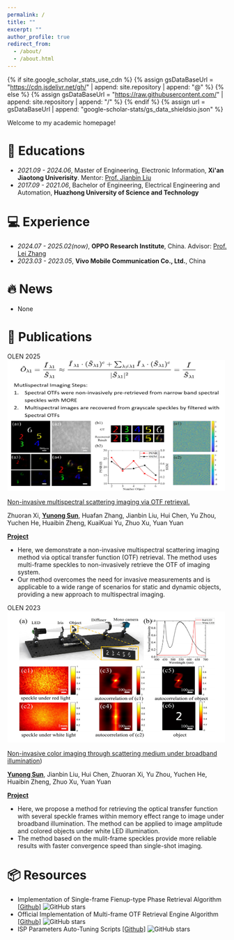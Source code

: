 ```yaml
---
permalink: /
title: ""
excerpt: ""
author_profile: true
redirect_from: 
  - /about/
  - /about.html
---
```


{% if site.google_scholar_stats_use_cdn %}
{% assign gsDataBaseUrl = "https://cdn.jsdelivr.net/gh/" | append: site.repository | append: "@" %}
{% else %}
{% assign gsDataBaseUrl = "https://raw.githubusercontent.com/" | append: site.repository | append: "/" %}
{% endif %}
{% assign url = gsDataBaseUrl | append: "google-scholar-stats/gs_data_shieldsio.json" %}

<span class='anchor' id='about-me'></span>

Welcome to my academic homepage!

# 📖 Educations
- *2021.09 - 2024.06*, Master of Engineering, Electronic Information, **Xi'an Jiaotong Univerisity**. Mentor: [Prof. Jianbin Liu](https://gr.xjtu.edu.cn/web/liujianbin/3)  
- *2017.09 - 2021.06*, Bachelor of Engineering, Electrical Engineering and Automation, **Huazhong University of Science and Technology**  

# 💻 Experience
- *2024.07 - 2025.02(now)*, **OPPO Research Institute**, China. Advisor: [Prof. Lei Zhang](https://www4.comp.polyu.edu.hk/~cslzhang/)
- *2023.03 - 2023.05*, **Vivo Mobile Communication Co., Ltd.**, China

# 🔥 News
- None

# 📝 Publications 

<div class='paper-box'><div class='paper-box-image'><div><div class="badge">OLEN 2025</div><img src='images/multi-spectrum-imaging.png' alt="sym" width="500" height="300"></div></div>
<div class='paper-box-text' markdown="1">

[Non-invasive multispectral scattering imaging via OTF retrieval.](https://www.sciencedirect.com/science/article/abs/pii/S0143816624006134)

Zhuoran Xi, **<u>Yunong Sun</u>**, Huafan Zhang, Jianbin Liu, Hui Chen, Yu Zhou, Yuchen He, Huaibin Zheng, KuaiKuai Yu, Zhuo Xu, Yuan Yuan

[**Project**](https://scholar.google.com/citations?view_op=view_citation&hl=en&user=iG1k-ecAAAAJ&citation_for_view=iG1k-ecAAAAJ:UeHWp8X0CEIC) <strong><span class='show_paper_citations' data='iG1k-ecAAAAJ:UeHWp8X0CEIC'></span></strong>
- Here, we demonstrate a non-invasive multispectral scattering imaging method via optical transfer function (OTF) retrieval. The method uses multi-frame speckles to non-invasively retrieve the OTF of imaging system.
- Our method overcomes the need for invasive measurements and is applicable to a wide range of scenarios for static and dynamic objects, providing a new approach to multispectral imaging.
</div>
</div>

<div class='paper-box'><div class='paper-box-image'><div><div class="badge">OLEN 2023</div><img src='images/non-invasive-color-imaging.png' alt="sym" width="500" height="300"></div></div>
<div class='paper-box-text' markdown="1">

[Non-invasive color imaging through scattering medium under broadband illumination](https://www.sciencedirect.com/science/article/abs/pii/S0143816623001446))

**<u>Yunong Sun</u>**, Jianbin Liu, Hui Chen, Zhuoran Xi, Yu Zhou, Yuchen He, Huaibin Zheng, Zhuo Xu, Yuan Yuan

[**Project**](https://scholar.google.com/citations?view_op=view_citation&hl=en&user=iG1k-ecAAAAJ&citation_for_view=iG1k-ecAAAAJ:d1gkVwhDpl0C) <strong><span class='show_paper_citations' data='iG1k-ecAAAAJ:d1gkVwhDpl0C'></span></strong>
- Here, we propose a method for retrieving the optical transfer function with several speckle frames within memory effect range to image under broadband illumination. The method can be applied to image amplitude and colored objects under white LED illumination.
- The method based on the mulit-frame speckles provide more reliable results with faster convergence speed than single-shot imaging.
</div>
</div>

# 📦 Resources
- Implementation of Single-frame Fienup-type Phase Retrieval Algorithm [[Github]](https://github.com/coolsyn2000/Phase-Retrieval-Fienup-Implementation) ![GitHub stars](https://img.shields.io/github/stars/coolsyn2000/Phase-Retrieval-Fienup-Implementation?style=social)
- Official Implementation of Multi-frame OTF Retrieval Engine Algorithm [[Github]](https://github.com/coolsyn2000/MORE-python-implementation) ![GitHub stars](https://img.shields.io/github/stars/coolsyn2000/MORE-python-implementation?style=social)
- ISP Parameters Auto-Tuning Scripts [[Github]](https://github.com/coolsyn2000/ISP-AutoTuning) ![GitHub stars](https://img.shields.io/github/stars/coolsyn2000/ISP-AutoTuning?style=social)

